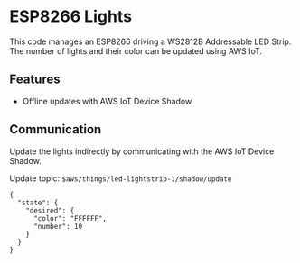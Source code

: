 # ESP8266 Lights
This code manages an ESP8266 driving a WS2812B Addressable LED Strip. The number of lights and their color can be updated using AWS IoT.

## Features
* Offline updates with AWS IoT Device Shadow

## Communication

Update the lights indirectly by communicating with the AWS IoT Device Shadow.

Update topic: `$aws/things/led-lightstrip-1/shadow/update`

```
{
  "state": {
    "desired": {
      "color": "FFFFFF",
      "number": 10
    }
  }
} 
```